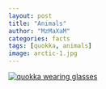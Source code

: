```yaml
---
layout: post
title: "Animals"
author: "MzMaXaM"
categories: facts
tags: [quokka, animals]
image: arctic-1.jpg
---
```




[![quokka wearing glasses](https://mzmaxam.github.io/aiColoringPages-gh-pages/assets/img/00541.jpg)](https://mzmaxam.github.io/aiColoringPages-gh-pages/assets/img/00540.jpg "quokka wearing glasses")

